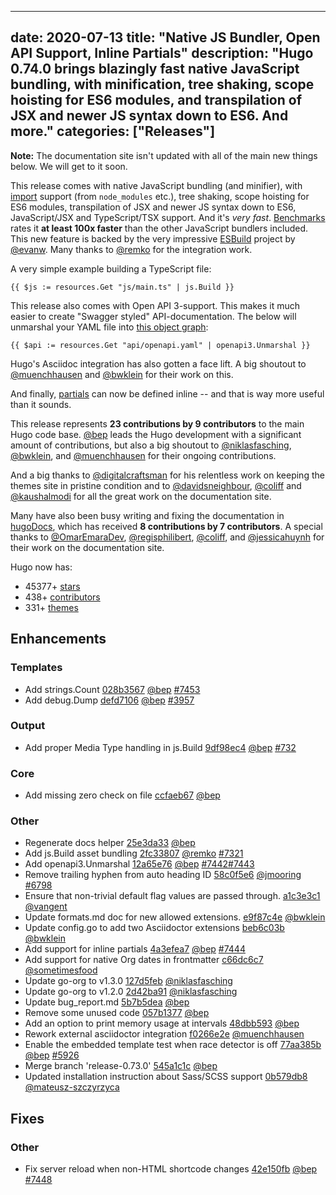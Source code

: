 
---
date: 2020-07-13
title: "Native JS Bundler, Open API Support, Inline Partials"
description: "Hugo 0.74.0 brings blazingly fast native JavaScript bundling, with minification, tree shaking, scope hoisting for ES6 modules, and transpilation of JSX and newer JS syntax down to ES6. And more."
categories: ["Releases"]
---

**Note:** The documentation site isn't updated with all of the main new things below. We will get to it soon.

This release comes with native JavaScript bundling (and minifier), with [import](https://developer.mozilla.org/en-US/docs/Web/JavaScript/Reference/Statements/import) support (from `node_modules` etc.), tree shaking, scope hoisting for ES6 modules, transpilation of JSX and newer JS syntax down to ES6, JavaScript/JSX and TypeScript/TSX support. And it's _very fast_. [Benchmarks](https://github.com/evanw/esbuild#benchmarks) rates it **at least 100x faster** than the other JavaScript bundlers included. This new feature is backed by the very impressive [ESBuild](https://github.com/evanw/esbuild) project by [@evanw](https://github.com/evanw). Many thanks to [@remko](https://github.com/remko) for the integration work.

A very simple example building a TypeScript file:

```go-html-template
{{ $js := resources.Get "js/main.ts" | js.Build }}
```
This release also comes with Open API 3-support. This makes it much easier to create "Swagger styled" API-documentation. The below will unmarshal your YAML file into [this object graph](https://godoc.org/github.com/getkin/kin-openapi/openapi3#Swagger):

```go-html-template
{{ $api := resources.Get "api/openapi.yaml" | openapi3.Unmarshal }}
```

Hugo's Asciidoc integration has also gotten a face lift. A big shoutout to [@muenchhausen](https://github.com/muenchhausen) and [@bwklein](https://github.com/bwklein) for their work on this.

And finally, [partials](https://gohugo.io/templates/partials/#inline-partials) can now be defined inline -- and that is way more useful than it sounds.
 

This release represents **23 contributions by 9 contributors** to the main Hugo code base. [@bep](https://github.com/bep) leads the Hugo development with a significant amount of contributions, but also a big shoutout to [@niklasfasching](https://github.com/niklasfasching), [@bwklein](https://github.com/bwklein), and [@muenchhausen](https://github.com/muenchhausen) for their ongoing contributions.

And a big thanks to [@digitalcraftsman](https://github.com/digitalcraftsman) for his relentless work on keeping the themes site in pristine condition and to [@davidsneighbour](https://github.com/davidsneighbour), [@coliff](https://github.com/coliff) and [@kaushalmodi](https://github.com/kaushalmodi) for all the great work on the documentation site.

Many have also been busy writing and fixing the documentation in [hugoDocs](https://github.com/gohugoio/hugoDocs), 
which has received **8 contributions by 7 contributors**. A special thanks to [@OmarEmaraDev](https://github.com/OmarEmaraDev), [@regisphilibert](https://github.com/regisphilibert), [@coliff](https://github.com/coliff), and [@jessicahuynh](https://github.com/jessicahuynh) for their work on the documentation site.


Hugo now has:

* 45377+ [stars](https://github.com/gohugoio/hugo/stargazers)
* 438+ [contributors](https://github.com/gohugoio/hugo/graphs/contributors)
* 331+ [themes](http://themes.gohugo.io/)

## Enhancements

### Templates

* Add strings.Count [028b3567](https://github.com/gohugoio/hugo/commit/028b356787426dbc190ce9868fbc9a6400c2996e) [@bep](https://github.com/bep) [#7453](https://github.com/gohugoio/hugo/issues/7453)
* Add debug.Dump [defd7106](https://github.com/gohugoio/hugo/commit/defd7106bf79a502418ec373bdb82742b16f777f) [@bep](https://github.com/bep) [#3957](https://github.com/gohugoio/hugo/issues/3957)

### Output

* Add proper Media Type handling in js.Build [9df98ec4](https://github.com/gohugoio/hugo/commit/9df98ec49ca9fa326125ccfee626b6e46c6ab14b) [@bep](https://github.com/bep) [#732](https://github.com/gohugoio/hugo/issues/732)

### Core

* Add missing zero check on file [ccfaeb67](https://github.com/gohugoio/hugo/commit/ccfaeb678b312535928af3451324a54f2c7cb199) [@bep](https://github.com/bep) 

### Other

* Regenerate docs helper [25e3da33](https://github.com/gohugoio/hugo/commit/25e3da3343b5cd4bbcd11fa76b382fb089971840) [@bep](https://github.com/bep) 
* Add js.Build asset bundling [2fc33807](https://github.com/gohugoio/hugo/commit/2fc33807077cd25bf91f2298bf1a8ace126881a7) [@remko](https://github.com/remko) [#7321](https://github.com/gohugoio/hugo/issues/7321)
* Add openapi3.Unmarshal [12a65e76](https://github.com/gohugoio/hugo/commit/12a65e76df9470d9563b91a22969ddb41b7c19aa) [@bep](https://github.com/bep) [#7442](https://github.com/gohugoio/hugo/issues/7442)[#7443](https://github.com/gohugoio/hugo/issues/7443)
* Remove trailing hyphen from auto heading ID [58c0f5e6](https://github.com/gohugoio/hugo/commit/58c0f5e6171cbf8e3ed8d73ac95a7b85168c5b2f) [@jmooring](https://github.com/jmooring) [#6798](https://github.com/gohugoio/hugo/issues/6798)
* Ensure that non-trivial default flag values are passed through. [a1c3e3c1](https://github.com/gohugoio/hugo/commit/a1c3e3c1f32bcbc3b3aa6921bdee98a9f795a2da) [@vangent](https://github.com/vangent) 
* Update formats.md doc for new allowed extensions. [e9f87c4e](https://github.com/gohugoio/hugo/commit/e9f87c4e3feee937d05504763935805fec26213c) [@bwklein](https://github.com/bwklein) 
* Update config.go to add two Asciidoctor extensions [beb6c03b](https://github.com/gohugoio/hugo/commit/beb6c03bc8f476b753e5f3e3bc7a4a2e3f8ad355) [@bwklein](https://github.com/bwklein) 
* Add support for inline partials [4a3efea7](https://github.com/gohugoio/hugo/commit/4a3efea7efe59cd3de7d0eb352836ab395a2b6b3) [@bep](https://github.com/bep) [#7444](https://github.com/gohugoio/hugo/issues/7444)
* Add support for native Org dates in frontmatter [c66dc6c7](https://github.com/gohugoio/hugo/commit/c66dc6c74fa3bbe308ccaade8c76071b49908129) [@sometimesfood](https://github.com/sometimesfood) 
* Update go-org to v1.3.0 [127d5feb](https://github.com/gohugoio/hugo/commit/127d5feb32b466c4a0035e81f86684920dd88cfe) [@niklasfasching](https://github.com/niklasfasching) 
* Update go-org to v1.2.0 [2d42ba91](https://github.com/gohugoio/hugo/commit/2d42ba912ba945230aa0be23c3c8256cba40ce99) [@niklasfasching](https://github.com/niklasfasching) 
* Update bug_report.md [5b7b5dea](https://github.com/gohugoio/hugo/commit/5b7b5dea1fe3494995c6a9c3368087abf47cdc12) [@bep](https://github.com/bep) 
* Remove some unused code [057b1377](https://github.com/gohugoio/hugo/commit/057b1377c5f4d0d80ee299293db06384a475ad19) [@bep](https://github.com/bep) 
* Add an option to print memory usage at intervals [48dbb593](https://github.com/gohugoio/hugo/commit/48dbb593f7cc0dceb55d232ac198e82f3df1c964) [@bep](https://github.com/bep) 
* Rework external asciidoctor integration [f0266e2e](https://github.com/gohugoio/hugo/commit/f0266e2ef3487bc57dd05402002fc816e3b40195) [@muenchhausen](https://github.com/muenchhausen) 
* Enable the embedded template test when race detector is off [77aa385b](https://github.com/gohugoio/hugo/commit/77aa385b84dbc1805ff7e34dafeadb181905c689) [@bep](https://github.com/bep) [#5926](https://github.com/gohugoio/hugo/issues/5926)
* Merge branch 'release-0.73.0' [545a1c1c](https://github.com/gohugoio/hugo/commit/545a1c1cedc93d091050bae07c02fc2435ad2d20) [@bep](https://github.com/bep) 
* Updated installation instruction about Sass/SCSS support [0b579db8](https://github.com/gohugoio/hugo/commit/0b579db80fba1bde7dab07ea92d622dd6214dcfb) [@mateusz-szczyrzyca](https://github.com/mateusz-szczyrzyca) 

## Fixes

### Other

* Fix server reload when non-HTML shortcode changes [42e150fb](https://github.com/gohugoio/hugo/commit/42e150fbfac736bd49bc7e50cb8cdf9f81386f59) [@bep](https://github.com/bep) [#7448](https://github.com/gohugoio/hugo/issues/7448)


